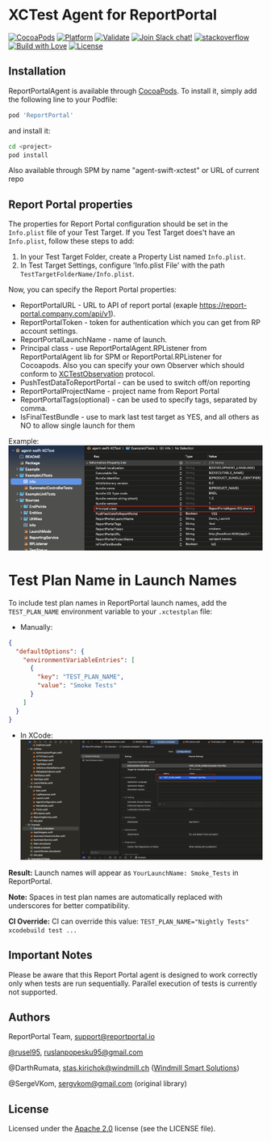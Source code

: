 # XCTest Agent for ReportPortal


[![CocoaPods](https://img.shields.io/cocoapods/v/ReportPortal.svg?style=flat)](http://cocoapods.org/pods/ReportPortal)
[![Platform](https://img.shields.io/cocoapods/p/ReportPortal.svg?style=flat)](http://cocoapods.org/pods/ReportPortal)
[![Validate](https://github.com/reportportal/agent-swift-XCTest/actions/workflows/validate.yml/badge.svg)](https://github.com/reportportal/agent-swift-XCTest/actions/workflows/validate.yml)
[![Join Slack chat!](https://img.shields.io/badge/slack-join-brightgreen.svg)](https://slack.epmrpp.reportportal.io/)
[![stackoverflow](https://img.shields.io/badge/reportportal-stackoverflow-orange.svg?style=flat)](http://stackoverflow.com/questions/tagged/reportportal)
[![Build with Love](https://img.shields.io/badge/build%20with-❤%EF%B8%8F%E2%80%8D-lightgrey.svg)](http://reportportal.io?style=flat)
[![License](https://img.shields.io/badge/License-Apache%202.0-blue.svg)](https://opensource.org/licenses/Apache-2.0)

## Installation

ReportPortalAgent is available through [CocoaPods](http://cocoapods.org). To install
it, simply add the following line to your Podfile:

```ruby
pod 'ReportPortal'
```
and install it:
```bash
cd <project>
pod install
```

Also available through SPM by name "agent-swift-xctest" or URL of current repo

## Report Portal properties

The properties for Report Portal configuration should be set in the `Info.plist` file of your Test Target. If you Test Target does't have an `Info.plist`, follow these steps to add:

1. In your Test Target Folder, create a Property List named `Info.plist`.
2. In Test Target Settings, configure 'Info.plist File' with the path `TestTargetFolderName/Info.plist`.

Now, you can specify the Report Portal properties:

* ReportPortalURL - URL to API of report portal (exaple https://report-portal.company.com/api/v1).
* ReportPortalToken - token for authentication which you can get from RP account settings.
* ReportPortalLaunchName - name of launch.
* Principal class - use ReportPortalAgent.RPListener from ReportPortalAgent lib for SPM or ReportPortal.RPListener for Cocoapods. Also you can specify your own Observer which should conform to [XCTestObservation](https://developer.apple.com/documentation/xctest/xctestobservation) protocol.
* PushTestDataToReportPortal - can be used to switch off/on reporting
* ReportPortalProjectName - project name from Report Portal
* ReportPortalTags(optional) - can be used to specify tags, separated by comma.
* IsFinalTestBundle - use to mark last test target as YES, and all others as NO to allow single launch for them

Example:
![Alt text](./Example.png)

# Test Plan Name in Launch Names

To include test plan names in ReportPortal launch names, add the `TEST_PLAN_NAME` environment variable to your `.xctestplan` file:
* Manually:

```json
{
  "defaultOptions": {
    "environmentVariableEntries": [
      {
        "key": "TEST_PLAN_NAME",
        "value": "Smoke Tests"
      }
    ]
  }
}
```
* In XCode:
![Example](./TEST_PLAN_NAME.png)

**Result:** Launch names will appear as `YourLaunchName: Smoke_Tests` in ReportPortal.

**Note:** Spaces in test plan names are automatically replaced with underscores for better compatibility.

**CI Override:** CI can override this value: `TEST_PLAN_NAME="Nightly Tests" xcodebuild test ...`

## Important Notes

Please be aware that this Report Portal agent is designed to work correctly only when tests are run sequentially. Parallel execution of tests is currently not supported.

## Authors
ReportPortal Team, <support@reportportal.io>

[@rusel95](https://github.com/rusel95), <ruslanpopesku95@gmail.com>

@DarthRumata, <stas.kirichok@windmill.ch> ([Windmill Smart Solutions](https://github.com/Windmill-Smart-Solutions))

@SergeVKom, <sergvkom@gmail.com> (original library)

## License

Licensed under the [Apache 2.0](https://www.apache.org/licenses/LICENSE-2.0) license (see the LICENSE file).
